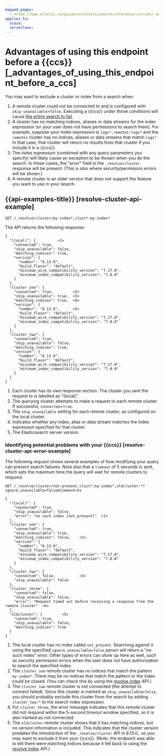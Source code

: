 ```yaml
---
mapped_pages:
  - https://www.elastic.co/guide/en/elasticsearch/reference/current/_advantages_of_using_this_endpoint_before_a_cross_cluster_search.html
applies_to:
  stack:
  serverless:
---
```


# Advantages of using this endpoint before a {{ccs}} [_advantages_of_using_this_endpoint_before_a_ccs]

You may want to exclude a cluster or index from a search when:

1. A remote cluster could not be connected to and is configured with `skip_unavailable`=`false`. Executing a {{ccs}} under those conditions will cause [the entire search to fail](/solutions/search/cross-cluster-search.md#cross-cluster-search-failures).
2. A cluster has no matching indices, aliases or data streams for the index expression (or your user does not have permissions to search them). For example, suppose your index expression is `logs*,remote1:logs*` and the `remote1` cluster has no indices, aliases or data streams that match `logs*`. In that case, that cluster will return no results from that cluster if you include it in a {{ccs}}.
3. The index expression (combined with any query parameters you specify) will likely cause an exception to be thrown when you do the search. In these cases, the "error" field in the `_resolve/cluster` response will be present. (This is also where security/permission errors will be shown.)
4. A remote cluster is an older version that does not support the feature you want to use in your search.

## {{api-examples-title}} [resolve-cluster-api-example]

```console
GET /_resolve/cluster/my-index*,clust*:my-index*
```

The API returns the following response:

```console-result
{
  "(local)": {          <1>
    "connected": true,
    "skip_unavailable": false,
    "matching_indices": true,
    "version": {
      "number": "8.13.0",
      "build_flavor": "default",
      "minimum_wire_compatibility_version": "7.17.0",
      "minimum_index_compatibility_version": "7.0.0"
    }
  },
  "cluster_one": {
    "connected": true,         <2>
    "skip_unavailable": true,  <3>
    "matching_indices": true,  <4>
    "version": {
      "number": "8.13.0",      <5>
      "build_flavor": "default",
      "minimum_wire_compatibility_version": "7.17.0",
      "minimum_index_compatibility_version": "7.0.0"
    }
  },
  "cluster_two": {
    "connected": true,
    "skip_unavailable": false,
    "matching_indices": true,
    "version": {
      "number": "8.13.0",
      "build_flavor": "default",
      "minimum_wire_compatibility_version": "7.17.0",
      "minimum_index_compatibility_version": "7.0.0"
    }
  }
}
```

1. Each cluster has its own response section. The cluster you sent the request to is labelled as "(local)".
2. The querying cluster attempts to make a request to each remote cluster. If successful, `connected`=`true`.
3. The `skip_unavailable` setting for each remote cluster, as configured on the local cluster.
4. Indicates whether any index, alias or data stream matches the index expression specified for that cluster.
5. The Elasticsearch server version.



### Identifying potential problems with your {{ccs}} [resolve-cluster-api-error-example]

The following request shows several examples of how modifying your query can prevent search failures. Note also that a `timeout` of 5 seconds is sent, which sets the maximum time the query will wait for remote clusters to respond.

```console
GET /_resolve/cluster/not-present,clust*:my-index*,oldcluster:*?ignore_unavailable=false&timeout=5s
```

```console-result
{
  "(local)": {
    "connected": true,
    "skip_unavailable": false,
    "error": "no such index [not_present]"  <1>
  },
  "cluster_one": {
    "connected": true,
    "skip_unavailable": true,
    "matching_indices": false,    <2>
    "version": {
      "number": "8.13.0",
      "build_flavor": "default",
      "minimum_wire_compatibility_version": "7.17.0",
      "minimum_index_compatibility_version": "7.0.0"
    }
  },
  "cluster_two": {
    "connected": false,           <3>
    "skip_unavailable": false
  },
  "cluster_three": {
    "connected": false,
    "skip_unavailable": false,
    "error": "Request timed out before receiving a response from the remote cluster"  <4>
  },
  "oldcluster": {         <5>
    "connected": true,
    "skip_unavailable": false,
    "matching_indices": true
  }
}
```

1. The local cluster has no index called `not_present`. Searching against it using the specified `ignore_unavailable=false` param will return a "no such index" error. Other types of errors can show up here as well, such as security permission errors when the user does not have authorization to search the specified index.
2. The `cluster_one` remote cluster has no indices that match the pattern `my-index*`. There may be no indices that match the pattern or the index could be closed. (You can check this by using the [resolve index](https://www.elastic.co/docs/api/doc/elasticsearch/operation/operation-indices-resolve-index) API.)
3. The `cluster_two` remote cluster is not connected (the attempt to connect failed). Since this cluster is marked as `skip_unavailable=false`, you should probably exclude this cluster from the search by adding `-cluster_two:*` to the search index expression.
4. For `cluster_three`, the error message indicates that this remote cluster did not respond within the 5-second timeout window specified, so it is also marked as not connected.
5. The `oldcluster` remote cluster shows that it has matching indices, but no version information is included. This indicates that the cluster version predates the introduction of the `_resolve/cluster` API in 8.13.0., so you may want to exclude it from your {{ccs}}. (Note: the endpoint was able to tell there were matching indices because it fell back to using the [resolve index](https://www.elastic.co/docs/api/doc/elasticsearch/operation/operation-indices-resolve-index) API.)



